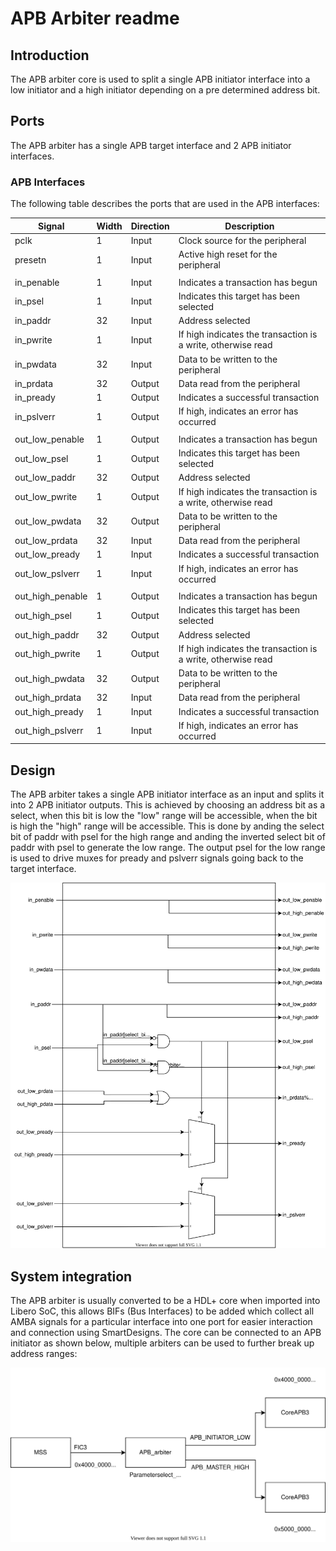 # APB Arbiter readme

## Introduction

The APB arbiter core is used to split a single APB initiator interface into a low initiator and a high initiator depending on a pre determined address bit.

## Ports

The APB arbiter has a single APB target interface and 2 APB initiator interfaces.

### APB Interfaces

The following table describes the ports that are used in the APB interfaces:

| Signal  	        | Width 	| Direction 	| Description                                                   	|
|---------  	      |-------	|-----------	|---------------------------------------------------------------	|
| pclk            	| 1     	| Input     	| Clock source for the peripheral                               	|
| presetn        	  | 1     	| Input     	| Active high reset for the peripheral                          	|
|  |  |  |  |
| in_penable 	      | 1     	| Input     	| Indicates a transaction has begun                             	|
| in_psel         	| 1     	| Input     	| Indicates this target has been selected                       	|
| in_paddr        	| 32     	| Input     	| Address selected                                              	|
| in_pwrite       	| 1     	| Input     	| If high indicates the transaction is a write, otherwise read    |
| in_pwdata       	| 32    	| Input     	| Data to be written to the peripheral                          	|
| in_prdata       	| 32    	| Output    	| Data read from the peripheral                                 	|
| in_pready       	| 1     	| Output    	| Indicates a successful transaction                            	|
| in_pslverr      	| 1     	| Output    	| If high, indicates an error has occurred                      	|
| | | | |
| out_low_penable 	| 1     	| Output     	| Indicates a transaction has begun                             	|
| out_low_psel    	| 1     	| Output     	| Indicates this target has been selected                       	|
| out_low_paddr   	| 32     	| Output     	| Address selected                                              	|
| out_low_pwrite  	| 1     	| Output     	| If high indicates the transaction is a write, otherwise read    |
| out_low_pwdata  	| 32    	| Output     	| Data to be written to the peripheral                          	|
| out_low_prdata  	| 32    	| Input     	| Data read from the peripheral                                 	|
| out_low_pready  	| 1     	| Input     	| Indicates a successful transaction                            	|
| out_low_pslverr 	| 1     	| Input     	| If high, indicates an error has occurred                      	|
| | | | |
| out_high_penable 	| 1     	| Output     	| Indicates a transaction has begun                             	|
| out_high_psel    	| 1     	| Output     	| Indicates this target has been selected                       	|
| out_high_paddr   	| 32     	| Output     	| Address selected                                              	|
| out_high_pwrite  	| 1     	| Output     	| If high indicates the transaction is a write, otherwise read    |
| out_high_pwdata  	| 32    	| Output     	| Data to be written to the peripheral                          	|
| out_high_prdata  	| 32    	| Input     	| Data read from the peripheral                                 	|
| out_high_pready  	| 1     	| Input     	| Indicates a successful transaction                            	|
| out_high_pslverr 	| 1     	| Input     	| If high, indicates an error has occurred                      	|

## Design

The APB arbiter takes a single APB initiator interface as an input and splits it into 2 APB initiator outputs. This is achieved by choosing an address bit as a select, when this bit is low the "low" range will be accessible, when the bit is high the "high" range will be accessible. This is done by anding the select bit of paddr with psel for the high range and anding the inverted select bit of paddr with psel to generate the low range. The output psel for the low range is used to drive muxes for pready and pslverr signals going back to the target interface.

![APB arbiter design](./APB_arbiter.svg)

## System integration

The APB arbiter is usually converted to be a HDL+ core when imported into Libero SoC, this allows BIFs (Bus Interfaces) to be added which collect all AMBA signals for a particular interface into one port for easier interaction and connection using SmartDesigns. The core can be connected to an APB initiator as shown below, multiple arbiters can be used to further break up address ranges:

![APB arbiter system integration](./APB_arbiter_system_integration.svg)
